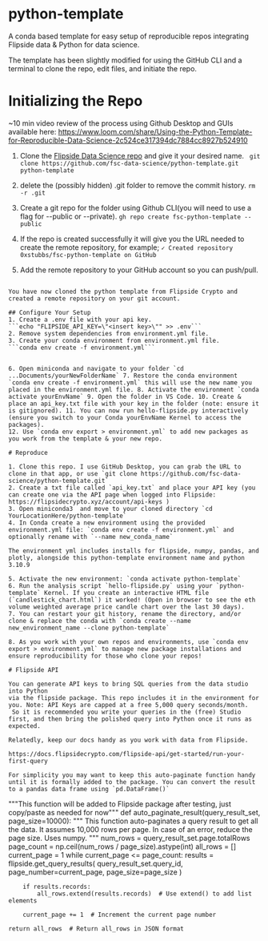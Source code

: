 # python-template
 A conda based template for easy setup of reproducible repos integrating Flipside data & Python for data science.

 The template has been slightly modified for using the GitHub CLI and a terminal to clone the repo, edit files, and initiate the repo.

# Initializing the Repo 

~10 min video review of the process using Github Desktop and GUIs available here: https://www.loom.com/share/Using-the-Python-Template-for-Reproducible-Data-Science-2c524ce317394dc7884cc8927b524910
1. Clone the [Flipside Data Science repo](https://github.com/fsc-data-science/python-template.git) and give it your desired name.
``` git clone https://github.com/fsc-data-science/python-template.git python-template```

2. delete the (possibly hidden) .git folder to remove the commit history.
```rm -r .git```
3. Create a git repo for the folder using Github CLI(you will need to use a flag for --public or --private).
```gh repo create fsc-python-template --public```
4. If the repo is created successfully it will give you the URL needed to create the remote repository, for example;
```✓ Created repository 0xstubbs/fsc-python-template on GitHub```
5. Add the remote repository to your GitHub account so you can push/pull.
```git remote add origin https://github.com/0xstubbs/fsc-python-template.git

You have now cloned the python template from Flipside Crypto and created a remote repository on your git account.

## Configure Your Setup
1. Create a .env file with your api key.
```echo "FLIPSIDE_API_KEY=\"<insert key>\"" >> .env```
2. Remove system dependencies from environment.yml file.
3. Create your conda environment from environment.yml file.
```conda env create -f environment.yml```


6. Open miniconda and navigate to your folder `cd ...Documents/yourNewFolderName` 7. Restore the conda environment `conda env create -f environment.yml` this will use the new name you placed in the environment.yml file. 8. Activate the environment `conda activate yourEnvName` 9. Open the folder in VS Code. 10. Create & place an api_key.txt file with your key in the folder (note: ensure it is gitignored). 11. You can now run hello-flipside.py interactively (ensure you switch to your Conda yourEnvName Kernel to access the packages).
12. Use `conda env export > environment.yml` to add new packages as you work from the template & your new repo.

# Reproduce 

1. Clone this repo. I use GitHub Desktop, you can grab the URL to clone in that app, or use `git clone https://github.com/fsc-data-science/python-template.git`
2. Create a txt file called `api_key.txt` and place your API key (you can create one via the API page when logged into Flipside: https://flipsidecrypto.xyz/account/api-keys )
3. Open miniconda3  and move to your cloned directory `cd YourLocationHere/python-template`
4. In Conda create a new environment using the provided environment.yml file: `conda env create -f environment.yml` and optionally rename with `--name new_conda_name`

The environment yml includes installs for flipside, numpy, pandas, and plotly, alongside this python-template environment name and python 3.10.9

5. Activate the new environment: `conda activate python-template` 
6. Run the analysis script `hello-flipside.py` using your `python-template` Kernel. If you create an interactive HTML file (`candlestick_chart.html`) it worked! (Open in browser to see the eth volume weighted average price candle chart over the last 30 days).
7. You can restart your git history, rename the directory, and/or clone & replace the conda with `conda create --name new_environment_name --clone python-template` 

8. As you work with your own repos and environments, use `conda env export > environment.yml` to manage new package installations and ensure reproducibility for those who clone your repos!

# Flipside API 

You can generate API keys to bring SQL queries from the data studio into Python 
via the flipside package. This repo includes it in the environment for you. Note: API Keys are capped at a free 5,000 query seconds/month.
 So it is recommended you write your queries in the (free) Studio first, and then bring the polished query into Python once it runs as expected.

Relatedly, keep our docs handy as you work with data from Flipside. 

https://docs.flipsidecrypto.com/flipside-api/get-started/run-your-first-query

For simplicity you may want to keep this auto-paginate function handy until it is formally added to the package. You can convert the result to a pandas data frame using `pd.DataFrame()`

```
"""This function will be added to Flipside package after testing, just copy/paste as needed for now"""
def auto_paginate_result(query_result_set, page_size=10000):
    """
    This function auto-paginates a query result to get all the data. It assumes 10,000 rows per page.
    In case of an error, reduce the page size. Uses numpy.
    """
    num_rows = query_result_set.page.totalRows
    page_count = np.ceil(num_rows / page_size).astype(int)
    all_rows = []
    current_page = 1
    while current_page <= page_count:
        results = flipside.get_query_results(
            query_result_set.query_id,
            page_number=current_page,
            page_size=page_size
        )

        if results.records:
            all_rows.extend(results.records)  # Use extend() to add list elements

        current_page += 1  # Increment the current page number

    return all_rows  # Return all_rows in JSON format
```

